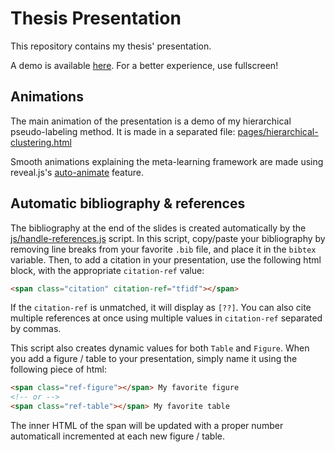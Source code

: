 # Thesis Presentation
This repository contains my thesis' presentation.

A demo is available [here](https://tdopierre.github.io/thesis-presentation/). For a better experience, use fullscreen!

## Animations
The main animation of the presentation is a demo of my hierarchical pseudo-labeling method. It is made in a separated file: [pages/hierarchical-clustering.html](pages/hierarchical-clustering.html)

Smooth animations explaining the meta-learning framework are made using reveal.js's [auto-animate](https://revealjs.com/auto-animate/) feature. 

## Automatic bibliography & references
The bibliography at the end of the slides is created automatically by the [js/handle-references.js](js/handle-references.js) script. In this script, copy/paste your bibliography by removing line breaks from your favorite `.bib` file, and place it in the `bibtex` variable. Then, to add a citation in your presentation, use the following html block, with the appropriate `citation-ref` value:
```html
<span class="citation" citation-ref="tfidf"></span>
```

If the `citation-ref` is unmatched, it will display as `[??]`. You can also cite multiple references at once using multiple values in `citation-ref` separated by commas.

This script also creates dynamic values for both `Table` and `Figure`. When you add a figure / table to your presentation, simply name it using the following piece of html:
```html
<span class="ref-figure"></span> My favorite figure
<!-- or -->
<span class="ref-table"></span> My favorite table
```
The inner HTML of the span will be updated with a proper number automaticall incremented at each new figure / table. 


